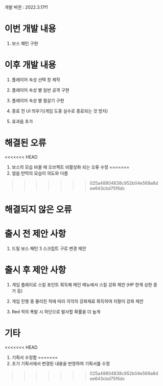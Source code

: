 개발 버젼 : 2022.3.17f1

# 이번 개발 내용

1. 보스 패턴 구현

# 이후 개발 내용

1. 플레이어 속성 선택 창 제작

1. 플레이어 속성 별 일반 공격 구현

1. 플레이어 속성 별 필살기 구현

1. 종료 전 UI 띄우기(게임 도중 실수로 종료되는 것 방지)

1. 효과음 추가

# 해결된 오류

<<<<<<< HEAD
1. 보스의 모습 바꿀 때 오브젝트 비활성화 되는 오류 수정
=======
1. 얼음 탄막의 모습이 의도와 다름
>>>>>>> 025a48804838c952b04e569a8dee643cbd75f6dc

# 해결되지 않은 오류


# 출시 전 제안 사항

1. 드릴 보스 패턴 3 스크립트 구로 변경 제안

# 출시 후 제안 사항

1. 게임 플레이로 스킬 포인트 획득해 메인 메뉴에서 스킬 강화 제안
(HP 한계 상한 증가 등)

1. 게임 진행 중 물리친 적에 따라 각각의 강화재료 획득하여 지팡이 강화 제안

1. Red 적의 폭발 시 하단으로 발사할 확률을 더 높게

# 기타

<<<<<<< HEAD
1. 기획서 수정함
=======
1. 초기 기획서에서 변경된 내용을 반영하여 기획서를 수정
>>>>>>> 025a48804838c952b04e569a8dee643cbd75f6dc
